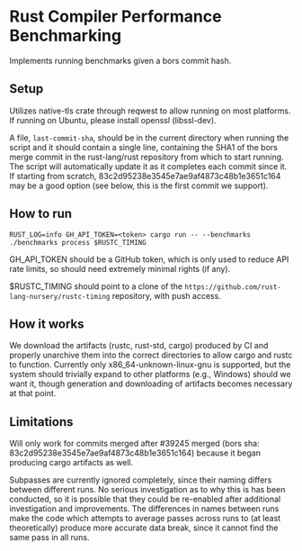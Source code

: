 # Rust Compiler Performance Benchmarking

Implements running benchmarks given a bors commit hash.

## Setup

Utilizes native-tls crate through reqwest to allow running on most platforms. If running on Ubuntu,
please install openssl (libssl-dev).

A file, `last-commit-sha`, should be in the current directory when running the script and it should
contain a single line, containing the SHA1 of the bors merge commit in the rust-lang/rust repository
from which to start running. The script will automatically update it as it completes each commit
since it. If starting from scratch, 83c2d95238e3545e7ae9af4873c48b1e3651c164 may be a good option
(see below, this is the first commit we support).

## How to run

```
RUST_LOG=info GH_API_TOKEN=<token> cargo run -- --benchmarks ./benchmarks process $RUSTC_TIMING
```

GH_API_TOKEN should be a GitHub token, which is only used to reduce API rate limits, so should need
extremely minimal rights (if any).

$RUSTC_TIMING should point to a clone of the `https://github.com/rust-lang-nursery/rustc-timing` repository, with push access.

## How it works

We download the artifacts (rustc, rust-std, cargo) produced by CI and properly unarchive them into
the correct directories to allow cargo and rustc to function. Currently only
x86_64-unknown-linux-gnu is supported, but the system should trivially expand to other platforms
(e.g., Windows) should we want it, though generation and downloading of artifacts becomes necessary
at that point.

## Limitations

Will only work for commits merged after #39245 merged (bors sha:
83c2d95238e3545e7ae9af4873c48b1e3651c164) because it began producing cargo artifacts as well.

Subpasses are currently ignored completely, since their naming differs between different runs. No
serious investigation as to why this is has been conducted, so it is possible that they could be
re-enabled after additional investigation and improvements. The differences in names between runs
make the code which attempts to average passes across runs to (at least theoretically) produce more
accurate data break, since it cannot find the same pass in all runs.
